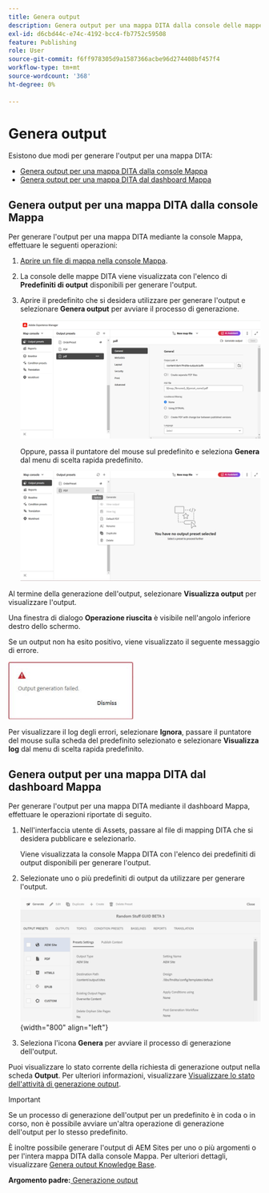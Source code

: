 ```yaml
---
title: Genera output
description: Genera output per una mappa DITA dalla console delle mappe e dal dashboard Mappa in AEM Guides.
exl-id: d6cbd44c-e74c-4192-bcc4-fb7752c59508
feature: Publishing
role: User
source-git-commit: f6ff978305d9a1587366acbe96d274408bf457f4
workflow-type: tm+mt
source-wordcount: '368'
ht-degree: 0%

---
```


# Genera output

Esistono due modi per generare l&#39;output per una mappa DITA:

- [Genera output per una mappa DITA dalla console Mappa](#generate-output-for-a-dita-map-from-the-map-console)
- [Genera output per una mappa DITA dal dashboard Mappa](#generate-output-for-a-dita-map-from-the-map-dashboard)

## Genera output per una mappa DITA dalla console Mappa

Per generare l&#39;output per una mappa DITA mediante la console Mappa, effettuare le seguenti operazioni:

1. [Aprire un file di mappa nella console Mappa](./open-files-map-console.md).
2. La console delle mappe DITA viene visualizzata con l&#39;elenco di **Predefiniti di output** disponibili per generare l&#39;output.

3. Aprire il predefinito che si desidera utilizzare per generare l&#39;output e selezionare **Genera output** per avviare il processo di generazione.

   <img src="images/generate-output-pdf.png" alt="scheda metadati" width="600">

   Oppure, passa il puntatore del mouse sul predefinito e seleziona **Genera** dal menu di scelta rapida predefinito.


   <img src="images/generate-preset-map-console.png" alt="scheda metadati" width="600">

Al termine della generazione dell&#39;output, selezionare **Visualizza output** per visualizzare l&#39;output.

Una finestra di dialogo **Operazione riuscita** è visibile nell&#39;angolo inferiore destro dello schermo.

Se un output non ha esito positivo, viene visualizzato il seguente messaggio di errore.

<img src="images/error-log.png" alt="registro errori" width="250">

Per visualizzare il log degli errori, selezionare **Ignora**, passare il puntatore del mouse sulla scheda del predefinito selezionato e selezionare **Visualizza log** dal menu di scelta rapida predefinito.

## Genera output per una mappa DITA dal dashboard Mappa

Per generare l&#39;output per una mappa DITA mediante il dashboard Mappa, effettuare le operazioni riportate di seguito.

1. Nell&#39;interfaccia utente di Assets, passare al file di mapping DITA che si desidera pubblicare e selezionarlo.

   Viene visualizzata la console Mappa DITA con l&#39;elenco dei predefiniti di output disponibili per generare l&#39;output.

1. Selezionate uno o più predefiniti di output da utilizzare per generare l&#39;output.

   ![](images/generate-multiple-outputs-uuid.png){width="800" align="left"}

1. Seleziona l&#39;icona **Genera** per avviare il processo di generazione dell&#39;output.


Puoi visualizzare lo stato corrente della richiesta di generazione output nella scheda **Output**. Per ulteriori informazioni, visualizzare [Visualizzare lo stato dell&#39;attività di generazione output](./generate-output-manage-process.md#view-the-status-of-the-output-generation-task).

>[!IMPORTANT]
>
> Se un processo di generazione dell&#39;output per un predefinito è in coda o in corso, non è possibile avviare un&#39;altra operazione di generazione dell&#39;output per lo stesso predefinito.

È inoltre possibile generare l&#39;output di AEM Sites per uno o più argomenti o per l&#39;intera mappa DITA dalla console Mappa. Per ulteriori dettagli, visualizzare [Genera output Knowledge Base](web-editor-article-publishing.md#id218CK0U019I).




**Argomento padre:**[ Generazione output](generate-output.md)
